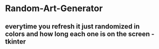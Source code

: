 # Random-Art-Generator
## everytime you refresh it just randomized in colors and how long each one is on the screen - tkinter
